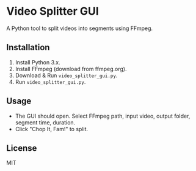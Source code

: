 # Video Splitter GUI

A Python tool to split videos into segments using FFmpeg.

## Installation

1. Install Python 3.x.
2. Install FFmpeg (download from ffmpeg.org).
3. Download & Run `video_splitter_gui.py`.
4. Run `video_splitter_gui.py`.

## Usage

- The GUI should open. Select FFmpeg path, input video, output folder, segment time, duration.
- Click "Chop It, Fam!" to split.

## License

MIT
